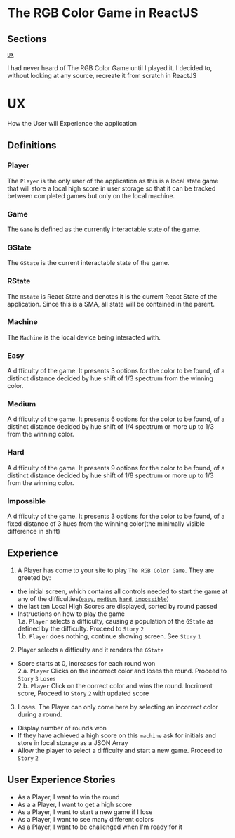 # The RGB Color Game in ReactJS

## Sections

[`UX`](#ux)

I had never heard of The RGB Color Game until I played it. I decided to, without looking at any source, recreate it from scratch in ReactJS

# UX

How the User will Experience the application

## Definitions

### Player
The `Player` is the only user of the application as this is a local state game that will store a local high score in user storage so that it can be tracked between completed games but only on the local machine.

### Game
The `Game` is defined as the currently interactable state of the game.

### GState
The `GState` is the current interactable state of the game.

### RState
The `RState` is React State and denotes it is the current React State of the application. Since this is a SMA, all state will be contained in the parent.

### Machine
The `Machine` is the local device being interacted with.

### Easy
A difficulty of the game. It presents 3 options for the color to be found, of a distinct distance decided by hue shift of 1/3 spectrum from the winning color.

### Medium
A difficulty of the game. It presents 6 options for the color to be found, of a distinct distance decided by hue shift of 1/4 spectrum or more up to 1/3 from the winning color.

### Hard
A difficulty of the game. It presents 9 options for the color to be found, of a distinct distance decided by hue shift of 1/8 spectrum or more up to 1/3 from the winning color.

### Impossible
A difficulty of the game. It presents 3 options for the color to be found, of a fixed distance of 3 hues from the winning color(the minimally visible difference in shift)

## Experience
1. A Player has come to your site to play `The RGB Color Game`. They are greeted by:  
 - the initial screen, which contains all controls needed to start the game at any of the difficulties([`easy`](#easy), [`medium`](#medium), [`hard`](#hard), [`impossible`](#impossible))  
 - the last ten Local High Scores are displayed, sorted by round passed  
 - Instructions on how to play the game  
1.a. `Player` selects a difficulty, causing a population of the `GState` as defined by the difficulty. Proceed to `Story` `2`  
1.b. `Player` does nothing, continue showing screen. See `Story` `1`

2. Player selects a difficulty and it renders the `GState`  
 - Score starts at 0, increases for each round won  
 2.a. `Player` Clicks on the incorrect color and loses the round. Proceed to `Story` `3` `Loses`  
 2.b. `Player` Click on the correct color and wins the round. Incriment score, Proceed to `Story` `2` with updated score

3. Loses. The Player can only come here by selecting an incorrect color during a round.  
 - Display number of rounds won  
 - If they have achieved a high score on this `machine` ask for initials and store in local storage as a JSON Array
 - Allow the player to select a difficulty and start a new game. Proceed to `Story` `2`

## User Experience Stories
 - As a Player, I want to win the round
 - As a a Player, I want to get a high score
 - As a Player, I want to start a new game if I lose
 - As a Player, I want to see many different colors
 - As a Player, I want to be challenged when I'm ready for it